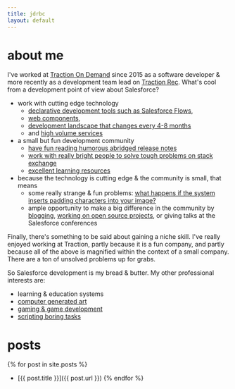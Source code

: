 ```yaml
---
title: jdrbc
layout: default
---
```

# about me

I've worked at [Traction On Demand](https://tractionondemand.com/) since 2015 as a software developer & more recently as a development team lead on [Traction Rec](https://www.tractionrec.com/). What's cool from a development point of view about Salesforce?

- work with cutting edge technology 
  - [declarative development tools such as Salesforce Flows](https://trailhead.salesforce.com/en/content/learn/modules/business_process_automation/flow), 
  - [web components](https://developer.salesforce.com/docs/component-library/documentation/lwc), 
  - [development landscape that changes every 4-8 months](https://developer.salesforce.com/docs/atlas.en-us.sfdx_dev.meta/sfdx_dev/sfdx_dev_dev2gp.htm)
  - and [high volume services](https://developer.salesforce.com/blogs/engineering/2013/10/under-the-hood-how-the-salesforce-platform-handles-1-3-billion-transactions-per-day.html)
- a small but fun development community
  - [have fun reading humorous abridged release notes](https://www.reddit.com/r/salesforce/comments/d1qc3r/winter_20_release_notes_abridged_edition/)
  - [work with really bright people to solve tough problems on stack exchange](https://salesforce.stackexchange.com/)
  - [excellent learning resources](https://trailhead.salesforce.com/en/home)
- because the technology is cutting edge & the community is small, that means
  - some really strange & fun problems: [what happens if the system inserts padding characters into your image?](http://www.fishofprey.com/2017/04/steps-required-to-support-posting.html)
  - ample opportunity to make a big difference in the community by [blogging](https://andyinthecloud.com/about/), [working on open source projects](https://github.com/apex-enterprise-patterns/fflib-apex-common), or giving talks at the Salesforce conferences

Finally, there's something to be said about gaining a niche skill. I've really enjoyed working at Traction, partly because it is a fun company, and partly because all of the above is magnified within the context of a small company. There are a ton of unsolved problems up for grabs.

So Salesforce development is my bread & butter. My other professional interests are:

- learning & education systems
- [computer generated art](https://github.com/jdrbc/SimpleBackgrounds)
- [gaming & game development](https://github.com/jdrbc/gameoflife)
- [scripting boring tasks](https://github.com/jdrbc/comic-scraper)

<!-- ## posts -->
# posts
{% for post in site.posts %}
- [{{ post.title }}]({{ post.url }})
{% endfor %}
